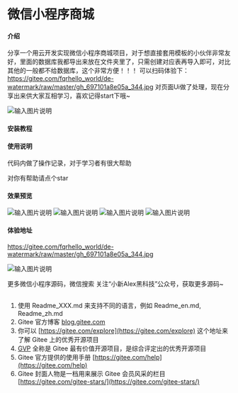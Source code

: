 # 微信小程序商城

#### 介绍
分享一个用云开发实现微信小程序商城项目，对于想直接套用模板的小伙伴非常友好，里面的数据库我都导出来放在文件夹里了，只需创建对应表再导入即可，对比其他的一般都不给数据库，这个非常方便！！！
可以扫码体验下：
 https://gitee.com/fqrhello_world/de-watermark/raw/master/gh_697101a8e05a_344.jpg
对页面Ui做了处理，现在分享出来供大家互相学习，喜欢记得start下哦~


![输入图片说明](https://gitee.com/fqrhello_world/de-watermark/raw/master/gh_697101a8e05a_344.jpg)

#### 安装教程

#### 使用说明

代码内做了操作记录，对于学习者有很大帮助

对你有帮助请点个star

#### 效果预览
![输入图片说明](https://foruda.gitee.com/images/1675742282914757349/a941058a_10746571.png "2.png")
![输入图片说明](https://foruda.gitee.com/images/1675742297258278797/9a272766_10746571.png "9.png")
![输入图片说明](https://foruda.gitee.com/images/1675742313180829353/ddf4614a_10746571.png "10.png")
![输入图片说明](https://foruda.gitee.com/images/1675742330043854150/6efb6326_10746571.png "22.png")
#### 体验地址
https://gitee.com/fqrhello_world/de-watermark/raw/master/gh_697101a8e05a_344.jpg

![输入图片说明](https://gitee.com/fqrhello_world/de-watermark/raw/master/gh_697101a8e05a_344.jpg)

更多微信小程序源码，微信搜索 关注“小新Alex黑科技”公众号，获取更多源码~
##

1.  使用 Readme\_XXX.md 来支持不同的语言，例如 Readme\_en.md, Readme\_zh.md
2.  Gitee 官方博客 [blog.gitee.com](https://blog.gitee.com)
3.  你可以 [https://gitee.com/explore](https://gitee.com/explore) 这个地址来了解 Gitee 上的优秀开源项目
4.  [GVP](https://gitee.com/gvp) 全称是 Gitee 最有价值开源项目，是综合评定出的优秀开源项目
5.  Gitee 官方提供的使用手册 [https://gitee.com/help](https://gitee.com/help)
6.  Gitee 封面人物是一档用来展示 Gitee 会员风采的栏目 [https://gitee.com/gitee-stars/](https://gitee.com/gitee-stars/)
